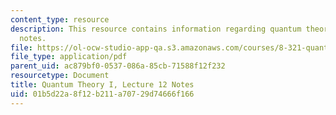 ```yaml
---
content_type: resource
description: This resource contains information regarding quantum theory I, lecture
  notes.
file: https://ol-ocw-studio-app-qa.s3.amazonaws.com/courses/8-321-quantum-theory-i-fall-2017/01b5d22a8f12b211a70729d74666f166_MIT8_321F17_lec12.pdf
file_type: application/pdf
parent_uid: ac879bf0-0537-086a-85cb-71588f12f232
resourcetype: Document
title: Quantum Theory I, Lecture 12 Notes
uid: 01b5d22a-8f12-b211-a707-29d74666f166
---
```

